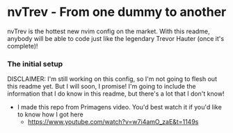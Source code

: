 # nvTrev - From one dummy to another

nvTrev is the hottest new nvim config on the market. With this readme, anybody will be able to code just like the legendary Trevor Hauter (once it's complete)!

### The initial setup
DISCLAIMER: I'm still working on this config, so I'm not going to flesh out this readme yet. But I will soon, I promise!
I'm going to include the information that I do know in this readme, but there's a lot that I don't know!
- I made this repo from Primagens video. You'd best watch it if you'd like to know how I got here
  - https://www.youtube.com/watch?v=w7i4amO_zaE&t=1149s
